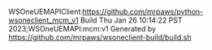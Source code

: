   WSOneUEMAPIClient:https://github.com/mrpaws/python-wsoneclient_mcm_v1
  Build Thu Jan 26 10:14:22 PST 2023;WSOneUEMAPI:mcm:v1
  Generated by https://github.com/mrpaws/wsoneclient-build/build.sh

